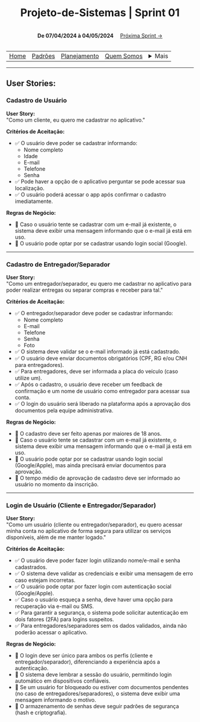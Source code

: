 <h1 align="center"> Projeto-de-Sistemas | Sprint 01</h1>


<div align="center">
    <br>
    <strong>De 07/04/2024 à 04/05/2024</strong>&#x2003;
    <a href="sprint2.md">Próxima Sprint →</a><br>
    <br>
</div>

<table align="center">
    <tr>
        <td><a href="../../README.md">Home</a></td>
        <td><a href="defaults.md">Padrões</a></td>
        <td><a href="plan.md">Planejamento</a></td>
        <td><a href="us.md">Quem Somos</a></td>
        <td>
            <details style="position: relative;">
                <summary>Mais</summary>
                <ul style="position: absolute; background: transparent;">
                    <li><a href="contact.md">Contato</a></li>
                    <li><a href="sup.md">Suporte</a></li>
                    <li><a href="faq.md">FAQ</a></li>
                </ul>
            </details>
        </td>
    </tr>
</table>

<hr>


## User Stories:

### Cadastro de Usuário

**User Story:**  
"Como um cliente, eu quero me cadastrar no aplicativo."

**Critérios de Aceitação:**  
- ✅ O usuário deve poder se cadastrar informando:
    - Nome completo  
    - Idade  
    - E-mail  
    - Telefone  
    - Senha  
- ✅ Pode haver a opção de o aplicativo perguntar se pode acessar sua localização.  
- ✅ O usuário poderá acessar o app após confirmar o cadastro imediatamente.  

**Regras de Negócio:**  
- 🔹 Caso o usuário tente se cadastrar com um e-mail já existente, o sistema deve exibir uma mensagem informando que o e-mail já está em uso.  
- 🔹 O usuário pode optar por se cadastrar usando login social (Google).  

---

### Cadastro de Entregador/Separador

**User Story:**  
"Como um entregador/separador, eu quero me cadastrar no aplicativo para poder realizar entregas ou separar compras e receber para tal."

**Critérios de Aceitação:**  
- ✅ O entregador/separador deve poder se cadastrar informando:
    - Nome completo  
    - E-mail  
    - Telefone  
    - Senha  
    - Foto  
- ✅ O sistema deve validar se o e-mail informado já está cadastrado.  
- ✅ O usuário deve enviar documentos obrigatórios (CPF, RG e/ou CNH para entregadores).  
- ✅ Para entregadores, deve ser informada a placa do veículo (caso utilize um).  
- ✅ Após o cadastro, o usuário deve receber um feedback de confirmação e um nome de usuário como entregador para acessar sua conta.  
- ✅ O login do usuário será liberado na plataforma após a aprovação dos documentos pela equipe administrativa.  

**Regras de Negócio:**  
- 🔹 O cadastro deve ser feito apenas por maiores de 18 anos.  
- 🔹 Caso o usuário tente se cadastrar com um e-mail já existente, o sistema deve exibir uma mensagem informando que o e-mail já está em uso.  
- 🔹 O usuário pode optar por se cadastrar usando login social (Google/Apple), mas ainda precisará enviar documentos para aprovação.  
- 🔹 O tempo médio de aprovação de cadastro deve ser informado ao usuário no momento da inscrição.  

---

### Login de Usuário (Cliente e Entregador/Separador)

**User Story:**  
"Como um usuário (cliente ou entregador/separador), eu quero acessar minha conta no aplicativo de forma segura para utilizar os serviços disponíveis, além de me manter logado."

**Critérios de Aceitação:**  
- ✅ O usuário deve poder fazer login utilizando nome/e-mail e senha cadastrados.  
- ✅ O sistema deve validar as credenciais e exibir uma mensagem de erro caso estejam incorretas.  
- ✅ O usuário pode optar por fazer login com autenticação social (Google/Apple).  
- ✅ Caso o usuário esqueça a senha, deve haver uma opção para recuperação via e-mail ou SMS.  
- ✅ Para garantir a segurança, o sistema pode solicitar autenticação em dois fatores (2FA) para logins suspeitos.  
- ✅ Para entregadores/separadores sem os dados validados, ainda não poderão acessar o aplicativo.  

**Regras de Negócio:**  
- 🔹 O login deve ser único para ambos os perfis (cliente e entregador/separador), diferenciando a experiência após a autenticação.  
- 🔹 O sistema deve lembrar a sessão do usuário, permitindo login automático em dispositivos confiáveis.  
- 🔹 Se um usuário for bloqueado ou estiver com documentos pendentes (no caso de entregadores/separadores), o sistema deve exibir uma mensagem informando o motivo.  
- 🔹 O armazenamento de senhas deve seguir padrões de segurança (hash e criptografia).  